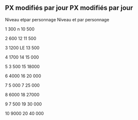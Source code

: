 ## PX modifiés par jour PX modifiés par jour

Niveau etpar personnage Niveau et par personnage

1 300 n 10 500

2 600 12 11 500

3 1200 LE 13 500

4 1700 14 15 000

5 3 500 15 18000

6 4000 16 20 000

7 5 000 7 25 000

8 6000 18 27000

9 7 500 19 30 000

10 9000 20 40 000
